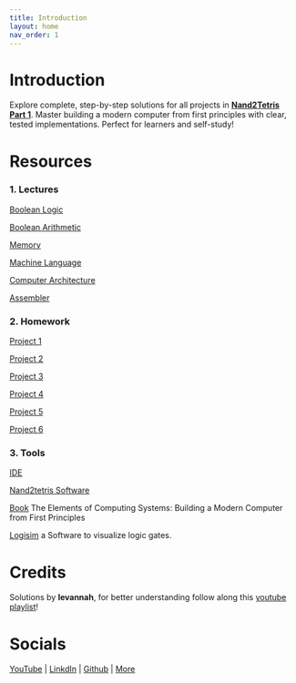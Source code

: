 ```yaml
---
title: Introduction
layout: home
nav_order: 1
---
```

# Introduction

Explore complete, step-by-step solutions for all projects in **[Nand2Tetris Part 1](https://www.nand2tetris.org/)**.
Master building a modern computer from first principles with clear, tested implementations. 
Perfect for learners and self-study!

# Resources
### 1. Lectures 


[Boolean Logic](https://drive.google.com/file/d/1MY1buFHo_Wx5DPrKhCNSA2cm5ltwFJzM/view)

[Boolean Arithmetic](https://drive.google.com/file/d/1ie9s3GjM2TrvL7PrEZJ00gEwezgNLOBm/view)

[Memory](https://drive.google.com/file/d/1boFooygPrxMX-AxzogFYIZ-8QsZiDz96/view) 

[Machine Language](https://drive.google.com/file/d/1HxjPmIZkFHl-BVW3qoz8eD9dqEuEyuBI/view)

[Computer Architecture](https://drive.google.com/file/d/1Z_fxYmmRNXTkAzmZ6YMoX9NXZIRVCKiw/view)

[Assembler](https://drive.google.com/file/d/1uKGRMnL-gqk9DsgeN50z0EpHoSMWe6F5/view)


### 2. Homework


[Project 1](https://drive.google.com/file/d/17Rt3z7_OvpoQNlM6xtmC67Rn3blgM4W5/view) 

[Project 2](https://drive.google.com/file/d/17SzlbKXl0kc5BHsKsKMrOlx-EEpWvq7g/view) 

[Project 3](https://drive.google.com/file/d/1ArUW8mkh4Kax-2TXGRpjPWuHf70u6_TJ/view) 

[Project 4](https://drive.google.com/file/d/1orGwC3o74vGv_rk-FDwoJGVvTxWGuQOC/view) 

[Project 5](https://drive.google.com/file/d/1CJ1ymH6xdC5Z-Da8G0tqowaoOXq1cdbU/view) 

[Project 6](https://drive.google.com/file/d/1CITliwTJzq19ibBF5EeuNBZ3MJ01dKoI/view)

### 3. Tools


[IDE](https://nand2tetris.github.io/web-ide/chip) 

[Nand2tetris Software](https://drive.google.com/open?id=1IkIR8Pwq3PY49QgXpUJOkUUVht-TKIET&usp=drive_fs)

[Book](https://www.amazon.com/Elements-Computing-Systems-Building-Principles/dp/0262640686/ref=ed_oe_p) The Elements of Computing Systems: Building a Modern Computer from First Principles

[Logisim](https://sourceforge.net/projects/circuit/) a Software to visualize logic gates.

# Credits

Solutions by **levannah**, for better understanding follow along this [youtube playlist](URL)!

# Socials
[YouTube](https://www.youtube.com/@levannahonline) | [LinkdIn](https://www.linkedin.com/in/levannah?utm_source=share&utm_campaign=share_via&utm_content=profile&utm_medium=android_app) | [Github](https://github.com//levannahonline) | [More](https://linktr.ee/levannah)